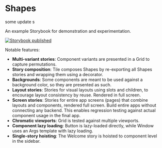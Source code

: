 # Shapes
some update
s

An example Storybook for demonstration and experimentation.

[![Storybook published](https://img.shields.io/badge/storybook-published-blue 'Published on Chromatic')](https://master--5dca7f6a6ce19b00201febb7.chromatic.com/)

Notable features:

- **Multi-variant stories**: Component variants are presented in a Grid to capture permutations.
- **Story composition**: Tile composes Shapes by re-exporting all Shapes stories and wrapping them using a decorator.
- **Backgrounds**: Some components are meant to be used against a background color, so they are presented as such.
- **Layout stories**: Stories for visual layouts using slots and children, to encourage layout consistency by reuse. Rendered in full screen.
- **Screen stories**: Stories for entire app screens (pages) that combine layouts and components, rendered full screen. Build entire apps without connecting any backend. This enables regression testing against actual component usage in the final app.
- **Chromatic viewports**: Grid is tested against multiple viewports.
- **Component lazy loading**: Button is lazy-loaded directly, while Window uses an Args template with lazy loading.
- **Single-story hoisting**: The Welcome story is hoisted to component level in the sidebar.

